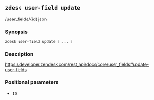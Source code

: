 ## `zdesk user-field update`

/user_fields/{id}.json

### Synopsis

    zdesk user-field update [ ... ]

### Description

https://developer.zendesk.com/rest_api/docs/core/user_fields#update-user-fields

### Positional parameters

* `ID`

